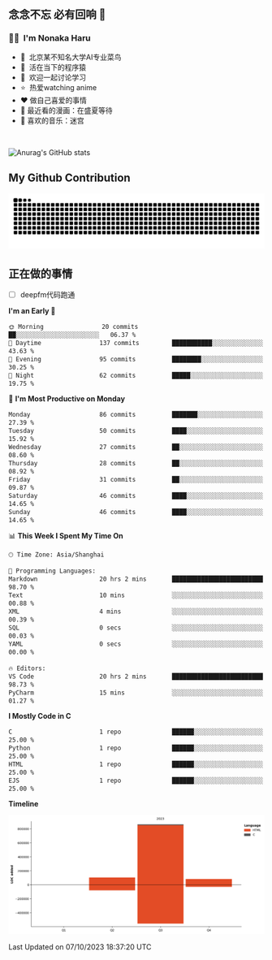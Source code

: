## 念念不忘 必有回响  👋
### 👨‍🔧&nbsp;&nbsp;I'm Nonaka Haru
- 🏢&nbsp;&nbsp;北京某不知名大学AI专业菜鸟
- 🦍&nbsp;&nbsp;活在当下的程序猿
- 💬&nbsp;&nbsp;欢迎一起讨论学习
- ⭐️&nbsp;&nbsp;热爱watching anime
- ❤️ 做自己喜爱的事情
- 📖 最近看的漫画：在盛夏等待
- 🎵 喜欢的音乐：迷宫

<br>

![Anurag's GitHub stats](https://github-readme-stats.vercel.app/api?username=abinzzz&count_private=true&show_icons=true&theme=tokyonight)


## My Github Contribution
![](https://github.com/abinzzz/abinzzz/blob/output/github-contribution-grid-snake.svg)

## 正在做的事情
- [ ] deepfm代码跑通
<!--START_SECTION:waka-->
**I'm an Early 🐤** 

```text
🌞 Morning                20 commits          ██░░░░░░░░░░░░░░░░░░░░░░░   06.37 % 
🌆 Daytime                137 commits         ███████████░░░░░░░░░░░░░░   43.63 % 
🌃 Evening                95 commits          ████████░░░░░░░░░░░░░░░░░   30.25 % 
🌙 Night                  62 commits          █████░░░░░░░░░░░░░░░░░░░░   19.75 % 
```
📅 **I'm Most Productive on Monday** 

```text
Monday                   86 commits          ███████░░░░░░░░░░░░░░░░░░   27.39 % 
Tuesday                  50 commits          ████░░░░░░░░░░░░░░░░░░░░░   15.92 % 
Wednesday                27 commits          ██░░░░░░░░░░░░░░░░░░░░░░░   08.60 % 
Thursday                 28 commits          ██░░░░░░░░░░░░░░░░░░░░░░░   08.92 % 
Friday                   31 commits          ██░░░░░░░░░░░░░░░░░░░░░░░   09.87 % 
Saturday                 46 commits          ████░░░░░░░░░░░░░░░░░░░░░   14.65 % 
Sunday                   46 commits          ████░░░░░░░░░░░░░░░░░░░░░   14.65 % 
```


📊 **This Week I Spent My Time On** 

```text
🕑︎ Time Zone: Asia/Shanghai

💬 Programming Languages: 
Markdown                 20 hrs 2 mins       █████████████████████████   98.70 % 
Text                     10 mins             ░░░░░░░░░░░░░░░░░░░░░░░░░   00.88 % 
XML                      4 mins              ░░░░░░░░░░░░░░░░░░░░░░░░░   00.39 % 
SQL                      0 secs              ░░░░░░░░░░░░░░░░░░░░░░░░░   00.03 % 
YAML                     0 secs              ░░░░░░░░░░░░░░░░░░░░░░░░░   00.00 % 

🔥 Editors: 
VS Code                  20 hrs 2 mins       █████████████████████████   98.73 % 
PyCharm                  15 mins             ░░░░░░░░░░░░░░░░░░░░░░░░░   01.27 % 
```

**I Mostly Code in C** 

```text
C                        1 repo              ██████░░░░░░░░░░░░░░░░░░░   25.00 % 
Python                   1 repo              ██████░░░░░░░░░░░░░░░░░░░   25.00 % 
HTML                     1 repo              ██████░░░░░░░░░░░░░░░░░░░   25.00 % 
EJS                      1 repo              ██████░░░░░░░░░░░░░░░░░░░   25.00 % 
```



**Timeline**

![Lines of Code chart](https://raw.githubusercontent.com/abinzzz/abinzzz/main/assets/bar_graph.png)


 Last Updated on 07/10/2023 18:37:20 UTC
<!--END_SECTION:waka-->


